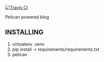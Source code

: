 [![Travis CI](https://travis-ci.com/jldugger/blog.svg?branch=master)](https://travis-ci.com/jldugger/blog)

Pelican powered blog

INSTALLING
----------

1. virtualenv .venv
2. pip install -r requirements/requirements.txt
3. pelican

